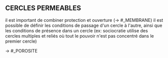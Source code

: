 ## CERCLES PERMEABLES

il est important de combiner protection et ouverture (-> #_MEMBRANE) il est possible de définir les conditions de passage d'un cercle à l'autre, ainsi que les conditions de présence dans un cercle (ex: sociocratie utilise des cercles multiples et reliés où tout le pouvoir n'est pas concentré dans le premier cercle)

-> #_POROSITE
